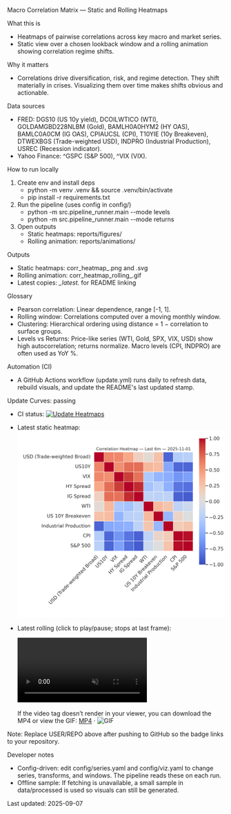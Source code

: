 Macro Correlation Matrix — Static and Rolling Heatmaps

What this is
- Heatmaps of pairwise correlations across key macro and market series.
- Static view over a chosen lookback window and a rolling animation showing correlation regime shifts.

Why it matters
- Correlations drive diversification, risk, and regime detection. They shift materially in crises. Visualizing them over time makes shifts obvious and actionable.

Data sources
- FRED: DGS10 (US 10y yield), DCOILWTICO (WTI), GOLDAMGBD228NLBM (Gold), BAMLH0A0HYM2 (HY OAS), BAMLC0A0CM (IG OAS), CPIAUCSL (CPI), T10YIE (10y Breakeven), DTWEXBGS (Trade-weighted USD), INDPRO (Industrial Production), USREC (Recession indicator).
- Yahoo Finance: ^GSPC (S&P 500), ^VIX (VIX).

How to run locally
1) Create env and install deps
   - python -m venv .venv && source .venv/bin/activate
   - pip install -r requirements.txt
2) Run the pipeline (uses config in config/)
   - python -m src.pipeline_runner.main --mode levels
   - python -m src.pipeline_runner.main --mode returns
3) Open outputs
   - Static heatmaps: reports/figures/
   - Rolling animation: reports/animations/

Outputs
- Static heatmaps: corr_heatmap_<mode>_<lookback>_<YYYY-MM-DD>.png and .svg
- Rolling animation: corr_heatmap_rolling_<mode>_<window>_<YYYY-MM-DD>.gif
- Latest copies: *_latest.* for README linking

Glossary
- Pearson correlation: Linear dependence, range [-1, 1].
- Rolling window: Correlations computed over a moving monthly window.
- Clustering: Hierarchical ordering using distance = 1 − correlation to surface groups.
- Levels vs Returns: Price-like series (WTI, Gold, SPX, VIX, USD) show high autocorrelation; returns normalize. Macro levels (CPI, INDPRO) are often used as YoY %.

Automation (CI)
- A GitHub Actions workflow (update.yml) runs daily to refresh data, rebuild visuals, and update the README's last updated stamp.

Update Curves: passing
- CI status: [![Update Heatmaps](https://github.com/USER/REPO/actions/workflows/update.yml/badge.svg)](https://github.com/USER/REPO/actions/workflows/update.yml)
- Latest static heatmap: ![Latest Correlation Heatmap](reports/figures/corr_heatmap_levels_latest.png)
- Latest rolling (click to play/pause; stops at last frame):
  
  <video src="reports/animations/corr_heatmap_rolling_levels_latest.mp4" controls playsinline muted style="max-width:100%; height:auto;"></video>
  
  If the video tag doesn’t render in your viewer, you can download the MP4 or view the GIF: [MP4](reports/animations/corr_heatmap_rolling_levels_latest.mp4) · ![GIF](reports/animations/corr_heatmap_rolling_levels_latest.gif)

Note: Replace USER/REPO above after pushing to GitHub so the badge links to your repository.

Developer notes
- Config-driven: edit config/series.yaml and config/viz.yaml to change series, transforms, and windows. The pipeline reads these on each run.
- Offline sample: If fetching is unavailable, a small sample in data/processed is used so visuals can still be generated.

Last updated: 2025-09-07
